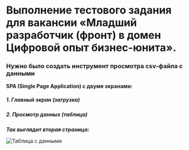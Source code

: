 # Выполнение тестового задания для вакансии «Младший разработчик (фронт) в домен Цифровой опыт бизнес-юнита».
### Нужно было создать инструмент просмотра csv-файла с данными
**SPA (Single Page Application) с двумя экранами:**

##### 1. Главный экран (загрузка)

##### 2. Просмотр данных (таблица)
***Так выглядит вторая страница:***

![Таблица с данными](https://github.com/ElizaSitmukhanova/parsedCSV/assets/115213669/16343934-919a-4bc1-b6ad-c4c3604eb36c)

